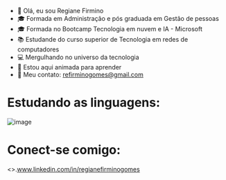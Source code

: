 - 👋 Olá, eu sou Regiane Firmino
- 🎓 Formada em Administração e pós graduada em Gestão de pessoas
- 🎓 Formada no Bootcamp Tecnologia em nuvem e IA - Microsoft 
- 📚 Estudande do curso superior de Tecnologia em redes de computadores
- 💻 Mergulhando no universo da tecnologia
- 💞️ Estou aqui animada para aprender
- 📧 Meu contato: refirminogomes@gmail.com



# Estudando as linguagens:
![image](https://github.com/user-attachments/assets/37b6391c-464e-4abb-b9d1-8338c4dfd53e)






# Conect-se comigo:
<>.www.linkedin.com/in/regianefirminogomes

<!---
Regifirmino/Regifirmino is a ✨ special ✨ repository because its `README.md` (this file) appears on your GitHub profile.
You can click the Preview link to take a look at your changes.
--->
